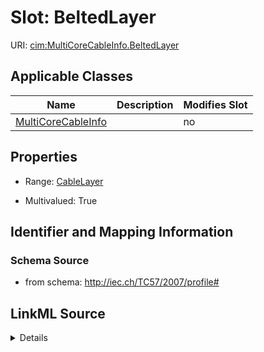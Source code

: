 # Slot: BeltedLayer

URI: [cim:MultiCoreCableInfo.BeltedLayer](http://iec.ch/TC57/CIM-generic#MultiCoreCableInfo.BeltedLayer)



<!-- no inheritance hierarchy -->




## Applicable Classes

| Name | Description | Modifies Slot |
| --- | --- | --- |
[MultiCoreCableInfo](MultiCoreCableInfo.md) |  |  no  |







## Properties

* Range: [CableLayer](CableLayer.md)

* Multivalued: True





## Identifier and Mapping Information







### Schema Source


* from schema: http://iec.ch/TC57/2007/profile#




## LinkML Source

<details>
```yaml
name: BeltedLayer
from_schema: http://iec.ch/TC57/2007/profile#
slot_uri: cim:MultiCoreCableInfo.BeltedLayer
alias: BeltedLayer
owner: MultiCoreCableInfo
domain_of:
- MultiCoreCableInfo
range: CableLayer
multivalued: true
minimum_cardinality: 0

```
</details>